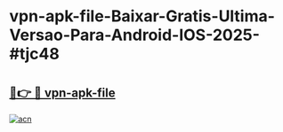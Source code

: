 # vpn-apk-file-Baixar-Gratis-Ultima-Versao-Para-Android-IOS-2025-#tjc48

# <h2><a href="https://ainizakaria.my?title=vpn-apk-file&ref=24M">🔗👉 🔴 vpn-apk-file</a></h2>

[![acn](https://github.com/user-attachments/assets/0f9c940e-d8b0-45ae-aac7-cd30a18b3e1c)](https://ainizakaria.my?title=vpn-apk-file&ref=24M)

